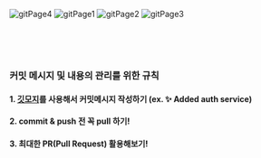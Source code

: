 ![gitPage4](https://github.com/user-attachments/assets/5e3b62ee-48e4-4e74-8cd4-7d489f836302)
![gitPage1](https://github.com/user-attachments/assets/9ad9f171-14b0-46e7-a792-a357dc96b77a)
![gitPage2](https://github.com/user-attachments/assets/80113269-c64c-4f93-be1f-1e537e87b160)
![gitPage3](https://github.com/user-attachments/assets/12f9a377-54ab-4db9-b546-1e20028d5af9)

<br/><br/><br/>



### 커밋 메시지 및 내용의 관리를 위한 규칙
#### 1. [깃모지](https://gitmoji.dev)를 사용해서 커밋메시지 작성하기 (ex. ✨ Added auth service)
#### 2. commit & push 전 꼭 pull 하기!
#### 3. 최대한 PR(Pull Request) 활용해보기!
